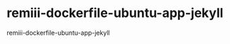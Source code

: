 remiii-dockerfile-ubuntu-app-jekyll
===================================

remiii-dockerfile-ubuntu-app-jekyll
